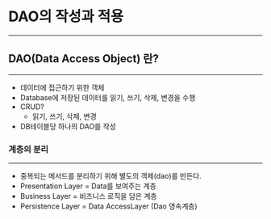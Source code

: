 # DAO의 작성과 적용

---
## DAO(Data Access Object) 란?

---
* 데이터에 접근하기 위한 객체
* Database에 저장된 데이터를 읽기, 쓰기, 삭제, 변경을 수행
* CRUD?
  * 읽기, 쓰기, 삭제, 변경
* DB테이블당 하나의 DAO를 작성

### 계층의 분리

----
* 중복되는 메서드를 분리하기 위해 별도의 객체(dao)를 만든다.
* Presentation Layer = Data를 보여주는 계층
* Business Layer = 비즈니스 로직을 담은 계층
* Persistence Layer = Data AccessLayer (Dao 영속계층)

